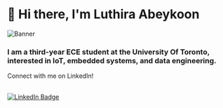 # 👋 Hi there, I'm Luthira Abeykoon
![Banner](banner.png)

### I am a third-year ECE student at the University Of Toronto, interested in IoT, embedded systems, and data engineering.
Connect with me on LinkedIn! 
<br>
<br>
<div id="badges">
  <a href="https://www.linkedin.com/in/luthiraa/">
    <img src="https://img.shields.io/badge/LinkedIn-blue?style=for-the-badge&logo=linkedin&logoColor=white" alt="LinkedIn Badge"/>
  </a>

</div>
